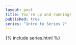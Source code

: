 ```yaml
---
layout: post
title: You're up and running!
published: true
series: "Intro to Series 2"   
---
```


{% include series.html %}
